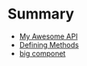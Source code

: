# Summary

* [My Awesome API](README.md)
* [Defining Methods](methods.md)
* [big componet](big_componet.md)

